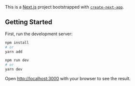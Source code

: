This is a [Next.js](https://nextjs.org/) project bootstrapped with [`create-next-app`](https://github.com/vercel/next.js/tree/canary/packages/create-next-app).

## Getting Started

First, run the development server:

```bash
npm install
# or
yarn add

npm run dev
# or
yarn dev
```

Open [http://localhost:3000](http://localhost:3000) with your browser to see the result.